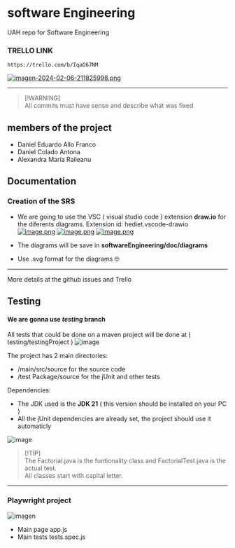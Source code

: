# software Engineering
UAH repo for Software Engineering 
### TRELLO LINK
```
https://trello.com/b/IqaG67NM
```
[![imagen-2024-02-06-211825998.png](https://i.postimg.cc/Ls5WMtsb/imagen-2024-02-06-211825998.png)](https://postimg.cc/FftpyJ3y)
___

> [!WARNING]\
> All commits must have sense and describe what was fixed

## members of the project
- Daniel Eduardo Allo Franco
- Daniel Colado Antona
- Alexandra María Raileanu

## Documentation

### Creation of the SRS
- We are going to use the VSC ( visual studio code ) extension **draw.io** for the diferents diagrams. Extension id: hediet.vscode-drawio<br>
 [![image.png](https://i.postimg.cc/nh18NRQZ/image.png)](https://postimg.cc/4YnF915F)
[![image.png](https://i.postimg.cc/SRvyHZXD/image.png)](https://postimg.cc/kRW3bvvb)
[![image.png](https://i.postimg.cc/c1jdcbfb/image.png)](https://postimg.cc/K4PXGQqP)
 
- The diagrams will be save in **softwareEngineering/doc/diagrams**
- Use .svg format for the diagrams 🤓
___
More details at the github issues and Trello

## Testing
#### We are gonna use *testing* branch
All tests that could be done on a maven project will be done at ( testing/testingProject )
![image](https://github.com/DanielColado/softwareEngineering/assets/150476751/47356112-a66d-48ba-b180-381b3b8b6e54)

The project has 2 main directories:
- /main/src/source for the source code
- /test Package/source for the jUnit and other tests

Dependencies:
- The JDK used is the  **JDK 21** ( this version should be installed on your PC )
- All the jUnit dependencies are already set, the project should use it automaticly

![image](https://github.com/DanielColado/softwareEngineering/assets/150476751/8f9c0873-21cf-4c8c-bccc-12e30991383f)

> [!TIP]\
> The Factorial.java is the funtionality class and FactorialTest.java is the actual test. <br>
> All classes start with capital letter.
>

___

### Playwright project
![imagen](https://github.com/DanielColado/softwareEngineering/assets/150476751/9bab4797-fd0d-46f4-b424-458b03d8bf96)

- Main page app.js
- Main tests tests.spec.js

